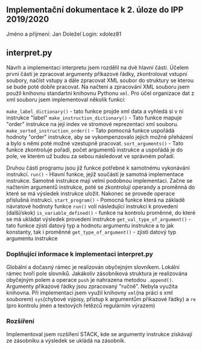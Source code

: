 ﻿## Implementační dokumentace k 2. úloze do IPP 2019/2020
Jméno a příjmení: Jan Doležel
Login: xdolez81

## interpret.py

Návrh a implementaci interpretu jsem rozdělil na dvě hlavní části. Účelem první části je zpracovat argumenty příkazové řádky, zkontrolovat vstupní soubory, načíst vstupy a dále zpracovat XML soubor do struktury se kterou se bude poté dobře pracovat. Na načtení a zpracování XML souboru jsem použil knihovnu standartní knihovnu Pythonu `xml`. Pro účel organizace dat z xml souboru jsem implementoval několik funkcí: 

`make_label_dictionary()` - tato funkce projde xml data a vyhledá si v ní instrukce "label"
`make_instruction_dictionary()` - Tato funkce mapuje "order" instrukce na její index ve stromové reprezentaci xml souboru.
`make_sorted_instruction_order()` - Tato pomocná funkce uspořádá hodnoty "order" instrukce, aby se vykompenzovalo jejich možné přeházení a bylo s němi poté možné vzestupně pracovat. 
`sort_arguments()` - Tato funkce zkontroluje pořadí, počet argumentů instrukce a uspořádá je do pole, ve kterém už budou za sebou následovat ve správném pořadí.

Druhou částí programu jsou již funkce potřebné k samotnému vykonávání instrukcí. 
`run()` - Hlavní funkce, jejíž součástí je samotná implementace instrukce. Samotné instrukce mají velmi podobnou implementaci. Začne se načtením argumentů instrukce, poté se zkontrolují  operandy a proměnná do které se má výsledek instrukce uložit. Nakonec se provede operace příslušná instrukci.
`start_program()` - Pomocná funkce která na základě návratové hodnoty funkce `run()` volí následující instrukci k provedení (další/skok)
`is_variable_defined()` - funkce na kontrolu proměnné, do které se má ukládat výsledek provedení instrukce
`get_val_type_of_argument()` - tato funkce zjistí datový typ a hodnotu argumentu instrukce a to jak konstanty, tak i proměnné
`get_type_of_argument()` - zjistí datový typ argumentu instrukce

### Doplňující informace k implementaci interpret.py
Globální a dočasný rámec je realizován obyčejným slovníkem. Lokální rámec tvoří pole slovníků. 
Jakákoliv zásobníková struktura je realizována obyčejným polem a operace `push` je nahrazena metodou `.append()`.
Argumenty příkazové řádky jsou zpracovaný "ručně". Nebyla využita knihovna.
Při implementaci jsem využil knihovny `xml`(na práci s xml souborem) `sys`(chybové výpisy, přístup k argumentům přikazové řádky) a `re` (pro kontrolu jmen a textových řetězců regulárním výrazem)

### Rozšíření
Implementoval jsem rozšíření STACK, kde se argumenty instrukce získávají ze zásobníku a výsledek se ukládá na zásobník.

